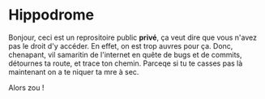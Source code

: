 # Hippodrome
Bonjour, ceci est un reprositoire public **privé**, ça veut dire que vous n'avez pas le droit d'y accéder.
En effet, on est trop auvres pour ça.
Donc, chenapant, vil samaritin de l'internet en quête de bugs et de commits, détournes ta route, et trace ton chemin. Parceqe si tu te casses pas là maintenant on a te niquer ta mre à sec.

Alors zou !
